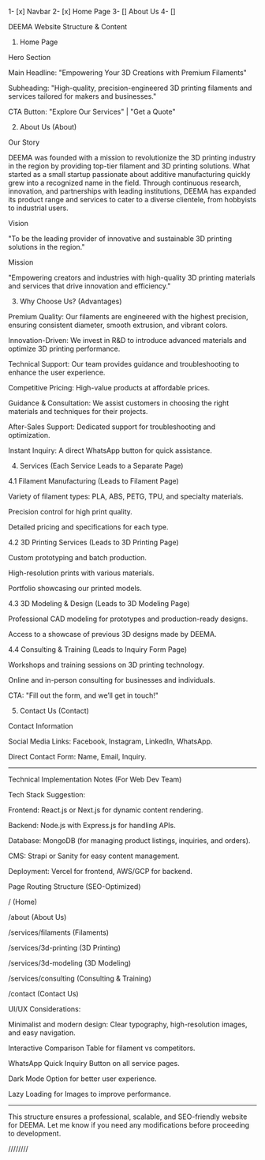 1- [x] Navbar
2- [x] Home Page
3- [] About Us
4- [] 


DEEMA Website Structure & Content

1. Home Page

Hero Section

Main Headline: "Empowering Your 3D Creations with Premium Filaments"

Subheading: "High-quality, precision-engineered 3D printing filaments and services tailored for makers and businesses."

CTA Button: "Explore Our Services" | "Get a Quote" 


2. About Us (About)

Our Story

DEEMA was founded with a mission to revolutionize the 3D printing industry in the region by providing top-tier filament and 3D printing solutions. What started as a small startup passionate about additive manufacturing quickly grew into a recognized name in the field. Through continuous research, innovation, and partnerships with leading institutions, DEEMA has expanded its product range and services to cater to a diverse clientele, from hobbyists to industrial users.

Vision

"To be the leading provider of innovative and sustainable 3D printing solutions in the region."

Mission

"Empowering creators and industries with high-quality 3D printing materials and services that drive innovation and efficiency."

3. Why Choose Us? (Advantages)

Premium Quality: Our filaments are engineered with the highest precision, ensuring consistent diameter, smooth extrusion, and vibrant colors.

Innovation-Driven: We invest in R&D to introduce advanced materials and optimize 3D printing performance.

Technical Support: Our team provides guidance and troubleshooting to enhance the user experience.

Competitive Pricing: High-value products at affordable prices.

Guidance & Consultation: We assist customers in choosing the right materials and techniques for their projects.

After-Sales Support: Dedicated support for troubleshooting and optimization.

Instant Inquiry: A direct WhatsApp button for quick assistance.


4. Services (Each Service Leads to a Separate Page)

4.1 Filament Manufacturing (Leads to Filament Page)

Variety of filament types: PLA, ABS, PETG, TPU, and specialty materials.

Precision control for high print quality.

Detailed pricing and specifications for each type.


4.2 3D Printing Services (Leads to 3D Printing Page)

Custom prototyping and batch production.

High-resolution prints with various materials.

Portfolio showcasing our printed models.


4.3 3D Modeling & Design (Leads to 3D Modeling Page)

Professional CAD modeling for prototypes and production-ready designs.

Access to a showcase of previous 3D designs made by DEEMA.


4.4 Consulting & Training (Leads to Inquiry Form Page)

Workshops and training sessions on 3D printing technology.

Online and in-person consulting for businesses and individuals.

CTA: "Fill out the form, and we’ll get in touch!"


5. Contact Us (Contact)

Contact Information

Social Media Links: Facebook, Instagram, LinkedIn, WhatsApp.

Direct Contact Form: Name, Email, Inquiry.



---

Technical Implementation Notes (For Web Dev Team)

Tech Stack Suggestion:

Frontend: React.js or Next.js for dynamic content rendering.

Backend: Node.js with Express.js for handling APIs.

Database: MongoDB (for managing product listings, inquiries, and orders).

CMS: Strapi or Sanity for easy content management.

Deployment: Vercel for frontend, AWS/GCP for backend.


Page Routing Structure (SEO-Optimized)

/ (Home)

/about (About Us)

/services/filaments (Filaments)

/services/3d-printing (3D Printing)

/services/3d-modeling (3D Modeling)

/services/consulting (Consulting & Training)

/contact (Contact Us)


UI/UX Considerations:

Minimalist and modern design: Clear typography, high-resolution images, and easy navigation.

Interactive Comparison Table for filament vs competitors.

WhatsApp Quick Inquiry Button on all service pages.

Dark Mode Option for better user experience.

Lazy Loading for Images to improve performance.




---

This structure ensures a professional, scalable, and SEO-friendly website for DEEMA. Let me know if you need any modifications before proceeding to development.


////////